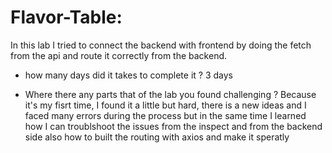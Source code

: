 # Flavor-Table:
 In this lab I tried to connect the backend with frontend by doing the fetch from the api and route it correctly from the backend.

 - how many days did it takes to complete it ?
 3 days

- Where there any parts that of the lab you found challenging ?
  Because it's my fisrt time, I found it a little but hard, there is a new ideas and I faced many errors during the process but in the same time
  I learned how I can troublshoot the issues from the inspect and from the backend side also how to built the routing with axios and make it speratly 
